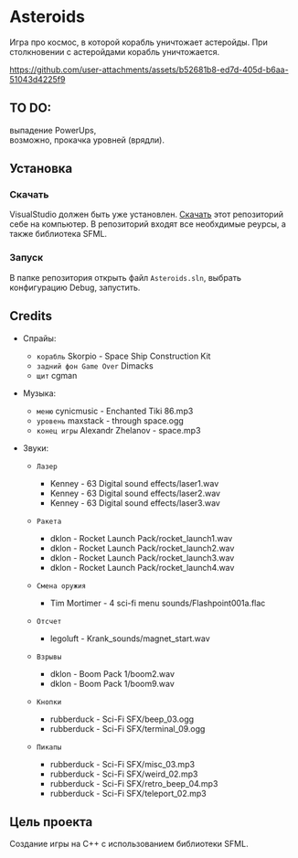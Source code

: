 # Asteroids

Игра про космос, в которой корабль уничтожает астеройды. При столкновении 
с астеройдами корабль уничтожается.

https://github.com/user-attachments/assets/b52681b8-ed7d-405d-b6aa-51043d4225f9

## TO DO:
выпадение PowerUps,  
возможно, прокачка уровней (врядли).  

## Установка

### Скачать

VisualStudio должен быть уже установлен.
[Скачать](https://github.com/Araime/Asteroids/archive/master.zip) этот
репозиторий себе на компьютер. В репозиторий входят все необхдимые 
реурсы, а также библиотека SFML.


### Запуск

В папке репозитория открыть файл `Asteroids.sln`, выбрать конфигурацию 
Debug, запустить.

## Credits
- Спрайы:
	- `корабль` Skorpio - Space Ship Construction Kit
	- `задний фон Game Over` Dimacks
	- `щит` cgman

- Музыка:  
	- `меню` cynicmusic - Enchanted Tiki 86.mp3  
	- `уровень` maxstack - through space.ogg  
	- `конец игры` Alexandr Zhelanov - space.mp3  

- Звуки:  
    - `Лазер` 
		- Kenney - 63 Digital sound effects/laser1.wav  
		- Kenney - 63 Digital sound effects/laser2.wav  
		- Kenney - 63 Digital sound effects/laser3.wav

	- `Ракета`
 		- dklon - Rocket Launch Pack/rocket_launch1.wav  
		- dklon - Rocket Launch Pack/rocket_launch2.wav  
		- dklon - Rocket Launch Pack/rocket_launch3.wav  
		- dklon - Rocket Launch Pack/rocket_launch4.wav  

	- `Смена оружия`
		- Tim Mortimer - 4 sci-fi menu sounds/Flashpoint001a.flac  

	- `Отсчет`
		- legoluft - Krank_sounds/magnet_start.wav  

	- `Взрывы`
		- dklon - Boom Pack 1/boom2.wav  
		- dklon - Boom Pack 1/boom9.wav  
	
	- `Кнопки`
		- rubberduck - Sci-Fi SFX/beep_03.ogg  
		- rubberduck - Sci-Fi SFX/terminal_09.ogg  

	- `Пикапы`
		- rubberduck - Sci-Fi SFX/misc_03.mp3  
		- rubberduck - Sci-Fi SFX/weird_02.mp3  
		- rubberduck - Sci-Fi SFX/retro_beep_04.mp3  
		- rubberduck - Sci-Fi SFX/teleport_02.mp3  

## Цель проекта

Создание игры на C++ с использованием библиотеки SFML.
